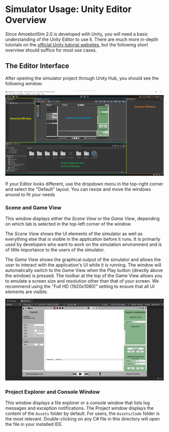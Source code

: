 # Simulator Usage: Unity Editor Overview

Since AmoebotSim 2.0 is developed with Unity, you will need a basic understanding of the Unity Editor to use it.
There are much more in-depth tutorials on the [official Unity tutorial websites](https://learn.unity.com/tutorials), but the following short overview should suffice for most use cases.


## The Editor Interface

After opening the simulator project through Unity Hub, you should see the following window:

![Editor Window Overview](../../images/editor_overview.png "The Unity Editor with Default layout")

If your Editor looks different, use the dropdown menu in the top-right corner and select the "Default" layout.
You can resize and move the windows around to fit your needs


### Scene and Game View

This window displays either the *Scene View* or the *Game View*, depending on which tab is selected in the top-left corner of the window.

The *Scene View* shows the UI elements of the simulator as well as everything else that is visible in the application before it runs.
It is primarily used by developers who want to work on the simulation environment and is of little importance to the users of the simulator.

The *Game View* shows the graphical output of the simulator and allows the user to interact with the application's UI while it is running.
The window will automatically switch to the Game View when the Play button (directly above the window) is pressed.
The toolbar at the top of the Game View allows you to emulate a screen size and resolution other than that of your screen.
We recommend using the "Full HD (1920x1080)" setting to ensure that all UI elements are visible.

![Editor Game View](../../images/editor_game_view.png "Game View with Full HD resolution")


### Project Explorer and Console Window

This window displays a file explorer or a console window that lists log messages and exception notifications.
The Project window displays the content of the `Assets` folder by default.
For users, the `Assets/Code` folder is the most relevant.
Double-clicking on any C# file in this directory will open the file in your installed IDE.
